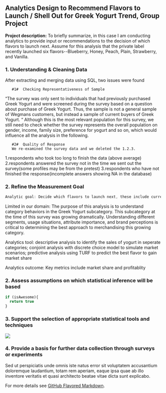 ## Analytics Design to Recommend Flavors to Launch / Shell Out for Greek Yogurt Trend, Group Project

**Project description:** To briefly summarize, in this case I am conducting analytics to provide input or recommendations to the decision of which flavors to launch next. Assume for this analysis that the private label recently launched six flavors--Blueberry, Honey, Peach, Plain, Strawberry, and Vanilla. 

### 1. Understanding & Cleaning Data

After extracting and merging data using SQL, two issues were found   
       
       #1#  Checking Representativeness of Sample
“The survey was only sent to individuals that had previously purchased Greek Yogurt and were screened during the survey based on a question about purchase of Greek Yogurt. Thus, the sample is not a general sample of Wegmans customers, but instead a sample of current buyers of Greek Yogurt. “ Although this is the most relevant population for this survey, we still need to check whether the survey represents the overall population on gender, income, family size, preference for yogurt and so on, which would influence all the analysis in the following. 

       #2#  Quality of Response
       We re-examined the survey data and we deleted the 1.2.3.
1.respondents who took too long to finish the data (above average)
2.respondents answered the survey not in the time we sent out the survey(some profiles may be from the pretest)
3.respondents who have not finished the response(incomplete answers showing NA in the database)

### 2. Refine the Measurement Goal

```javascript
Analytic goal: Decide which flavors to launch next, these include current flavors (Black Cherry, Blueberry, Honey, Lemon, Mango, Peach, Plain, Raspberry, Strawberry, and Vanilla) and new flavors (Almond, Banana, Caramel, Chai, Chocolate, Cinnamon, Coconut, Key Lime Pie, Maple, Pineapple, Pomegranate, Strawberry Banana, and Vanilla Banana)  
```

Limited in our domain: The purpose of this analysis is to understand category behaviors in the Greek Yogurt subcategory. This subcategory at the time of this survey was growing dramatically. Understanding different segments, usage situations, attribute importance, and brand perceptions is critical to determining the best approach to merchandising this growing category.	

Analytics tool: descriptive analysis to identify the sales of yogurt in seperate categories; conjoint analysis with discrete choice model to simulate market scenarios; predictive analysis using TURF to predict the best flavor to gain market share

Analytics outcome: Key metrics include market share and profitablity

### 2. Assess assumptions on which statistical inference will be based

```javascript
if (isAwesome){
  return true
}
```

### 3. Support the selection of appropriate statistical tools and techniques

<img src="images/dummy_thumbnail.jpg?raw=true"/>

### 4. Provide a basis for further data collection through surveys or experiments

Sed ut perspiciatis unde omnis iste natus error sit voluptatem accusantium doloremque laudantium, totam rem aperiam, eaque ipsa quae ab illo inventore veritatis et quasi architecto beatae vitae dicta sunt explicabo. 

For more details see [GitHub Flavored Markdown](https://guides.github.com/features/mastering-markdown/).
